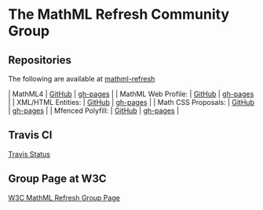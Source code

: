 # The MathML Refresh Community Group

## Repositories

The following are available at 
[mathml-refresh](https://github.com/mathml-refresh)


 | MathML4             | [GitHub](https://github.com/mathml-refresh/mathml)               | [gh-pages](mathml)               |
 | MathML Web Profile: | [GitHub](https://github.com/mathml-refresh/mathml-web-profile)   | [gh-pages](mathml-web-profile)   |
 | XML/HTML Entities:  | [GitHub](https://github.com/mathml-refresh/xml-entities)         | [gh-pages](xml-entities)         |
 | Math CSS Proposals: | [GitHub](https://github.com/mathml-refresh/mathml-css-proposals) | [gh-pages](mathml-css-proposals) |
 | Mfenced Polyfill:   | [GitHub](https://github.com/mathml-refresh/mfenced-polyfill)     | [gh-pages](mfenced-polyfill)     |

## Travis CI

[Travis Status](https://travis-ci.org/mathml-refresh)


## Group Page at W3C

[W3C MathML Refresh Group Page](https://www.w3.org/community/mathml4/)
